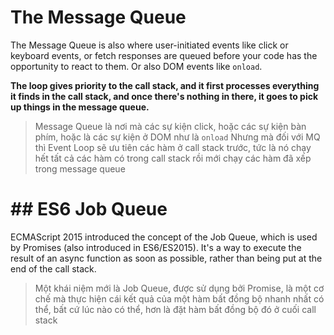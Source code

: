 # The Message Queue
The Message Queue is also where user-initiated events like click or keyboard events, or fetch responses are queued before your code has the opportunity to react to them. Or also DOM events like `onload`.

**The loop gives priority to the call stack, and it first processes everything it finds in the call stack, and once there's nothing in there, it goes to pick up things in the message queue.**

> Message Queue là nơi mà các sự kiện click, hoặc các sự kiện bàn phím, hoặc là các sự kiện ở DOM như là `onload`
> Nhưng mà đối với MQ thì Event Loop sẽ ưu tiên các hàm ở call stack trước, tức là nó chạy hết tất cả các hàm có trong call stack rồi mới chạy các hàm đã xếp trong message queue

# ## ES6 Job Queue
ECMAScript 2015 introduced the concept of the Job Queue, which is used by Promises (also introduced in ES6/ES2015). It's a way to execute the result of an async function as soon as possible, rather than being put at the end of the call stack.

> Một khái niệm mới là Job Queue, được sử dụng bởi Promise, là một cơ chế mà thực hiện cái kết quả của một hàm bất đồng bộ nhanh nhất có thể, bất cứ lúc nào có thể, hơn là đặt hàm bất đồng bộ đó ở cuối call stack
